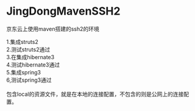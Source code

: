 JingDongMavenSSH2
=================

京东云上使用maven搭建的ssh2的环境

1.集成struts2<br/>
2.测试struts2通过<br/>
3.在集成hibernate3<br/>
4.测试hibernate3通过<br/>
5.集成spring3<br/>
6,测试spring3通过<br/>
<br/>
包含local的资源文件，就是在本地的连接配置，不包含的则是公网上的连接配置。<br/>
